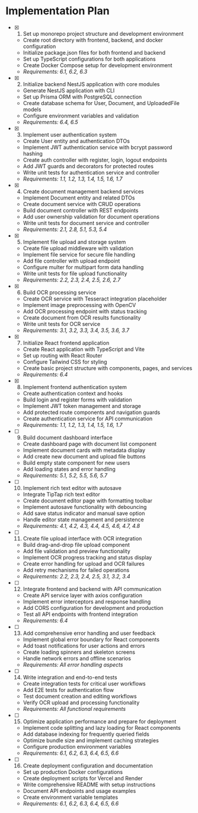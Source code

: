 # Implementation Plan

- [x] 1. Set up monorepo project structure and development environment
  - Create root directory with frontend, backend, and docker configuration
  - Initialize package.json files for both frontend and backend
  - Set up TypeScript configurations for both applications
  - Create Docker Compose setup for development environment
  - _Requirements: 6.1, 6.2, 6.3_

- [x] 2. Initialize backend NestJS application with core modules
  - Generate NestJS application with CLI
  - Set up Prisma ORM with PostgreSQL connection
  - Create database schema for User, Document, and UploadedFile models
  - Configure environment variables and validation
  - _Requirements: 6.4, 6.5_

- [x] 3. Implement user authentication system
  - Create User entity and authentication DTOs
  - Implement JWT authentication service with bcrypt password hashing
  - Create auth controller with register, login, logout endpoints
  - Add JWT guards and decorators for protected routes
  - Write unit tests for authentication service and controller
  - _Requirements: 1.1, 1.2, 1.3, 1.4, 1.5, 1.6, 1.7_

- [x] 4. Create document management backend services
  - Implement Document entity and related DTOs
  - Create document service with CRUD operations
  - Build document controller with REST endpoints
  - Add user ownership validation for document operations
  - Write unit tests for document service and controller
  - _Requirements: 2.1, 2.8, 5.1, 5.3, 5.4_

- [x] 5. Implement file upload and storage system
  - Create file upload middleware with validation
  - Implement file service for secure file handling
  - Add file controller with upload endpoint
  - Configure multer for multipart form data handling
  - Write unit tests for file upload functionality
  - _Requirements: 2.2, 2.3, 2.4, 2.5, 2.6, 2.7_

- [x] 6. Build OCR processing service
  - Create OCR service with Tesseract integration placeholder
  - Implement image preprocessing with OpenCV
  - Add OCR processing endpoint with status tracking
  - Create document from OCR results functionality
  - Write unit tests for OCR service
  - _Requirements: 3.1, 3.2, 3.3, 3.4, 3.5, 3.6, 3.7_

- [x] 7. Initialize React frontend application
  - Create React application with TypeScript and Vite
  - Set up routing with React Router
  - Configure Tailwind CSS for styling
  - Create basic project structure with components, pages, and services
  - _Requirements: 6.4_

- [x] 8. Implement frontend authentication system
  - Create authentication context and hooks
  - Build login and register forms with validation
  - Implement JWT token management and storage
  - Add protected route components and navigation guards
  - Create authentication service for API communication
  - _Requirements: 1.1, 1.2, 1.3, 1.4, 1.5, 1.6, 1.7_

- [ ] 9. Build document dashboard interface
  - Create dashboard page with document list component
  - Implement document cards with metadata display
  - Add create new document and upload file buttons
  - Build empty state component for new users
  - Add loading states and error handling
  - _Requirements: 5.1, 5.2, 5.5, 5.6, 5.7_

- [ ] 10. Implement rich text editor with autosave
  - Integrate TipTap rich text editor
  - Create document editor page with formatting toolbar
  - Implement autosave functionality with debouncing
  - Add save status indicator and manual save option
  - Handle editor state management and persistence
  - _Requirements: 4.1, 4.2, 4.3, 4.4, 4.5, 4.6, 4.7, 4.8_

- [ ] 11. Create file upload interface with OCR integration
  - Build drag-and-drop file upload component
  - Add file validation and preview functionality
  - Implement OCR progress tracking and status display
  - Create error handling for upload and OCR failures
  - Add retry mechanisms for failed operations
  - _Requirements: 2.2, 2.3, 2.4, 2.5, 3.1, 3.2, 3.4_

- [ ] 12. Integrate frontend and backend with API communication
  - Create API service layer with axios configuration
  - Implement error interceptors and response handling
  - Add CORS configuration for development and production
  - Test all API endpoints with frontend integration
  - _Requirements: 6.4_

- [ ] 13. Add comprehensive error handling and user feedback
  - Implement global error boundary for React components
  - Add toast notifications for user actions and errors
  - Create loading spinners and skeleton screens
  - Handle network errors and offline scenarios
  - _Requirements: All error handling aspects_

- [ ] 14. Write integration and end-to-end tests
  - Create integration tests for critical user workflows
  - Add E2E tests for authentication flow
  - Test document creation and editing workflows
  - Verify OCR upload and processing functionality
  - _Requirements: All functional requirements_

- [ ] 15. Optimize application performance and prepare for deployment
  - Implement code splitting and lazy loading for React components
  - Add database indexing for frequently queried fields
  - Optimize bundle size and implement caching strategies
  - Configure production environment variables
  - _Requirements: 6.1, 6.2, 6.3, 6.4, 6.5, 6.6_

- [ ] 16. Create deployment configuration and documentation
  - Set up production Docker configurations
  - Create deployment scripts for Vercel and Render
  - Write comprehensive README with setup instructions
  - Document API endpoints and usage examples
  - Create environment variable templates
  - _Requirements: 6.1, 6.2, 6.3, 6.4, 6.5, 6.6_